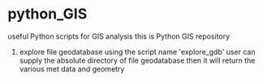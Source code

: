 # python_GIS
useful Python scripts for GIS analysis
this is Python GIS repository 
1. explore file geodatabase using the script name 'explore_gdb'
   user can supply the absolute directory of file geodatabase then it will return the various met data and geometry
